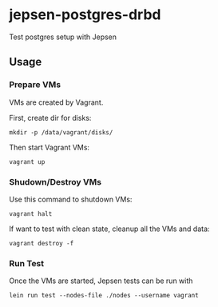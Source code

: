 # jepsen-postgres-drbd

Test postgres setup with Jepsen

## Usage

### Prepare VMs

VMs are created by Vagrant.

First, create dir for disks:

```
mkdir -p /data/vagrant/disks/
```

Then start Vagrant VMs:

```
vagrant up
```

### Shudown/Destroy VMs

Use this command to shutdown VMs:

```
vagrant halt
```

If want to test with clean state, cleanup all the VMs and data:

```
vagrant destroy -f
```


### Run Test

Once the VMs are started, Jepsen tests can be run with

```
lein run test --nodes-file ./nodes --username vagrant
```

